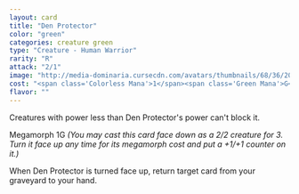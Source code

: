 ```yaml
---
layout: card
title: "Den Protector"
color: "green"
categories: creature green
type: "Creature - Human Warrior"
rarity: "R"
attack: "2/1"
image: "http://media-dominaria.cursecdn.com/avatars/thumbnails/68/36/200/283/635611855133353688.jpeg"
cost: "<span class='Colorless Mana'>1</span><span class='Green Mana'>G</span>"
flavor: ""
---
```


Creatures with power less than Den Protector's power can't block it.

Megamorph <span class="Colorless Mana">1</span><span class="Green Mana">G</span> <em>(You may cast this card face down as a 2/2 creature for <span class="Colorless Mana">3</span>. Turn it face up any time for its megamorph cost and put a +1/+1 counter on it.)</em>

When Den Protector is turned face up, return target card from your graveyard to your hand.
